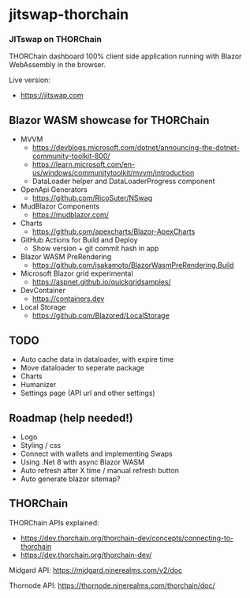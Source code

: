 # jitswap-thorchain
### JITswap on THORChain
THORChain dashboard
100% client side application running with Blazor WebAssembly in the browser.

Live version:
- https://jitswap.com

## Blazor WASM showcase for THORChain
- MVVM 
    - https://devblogs.microsoft.com/dotnet/announcing-the-dotnet-community-toolkit-800/
    - https://learn.microsoft.com/en-us/windows/communitytoolkit/mvvm/introduction
    - DataLoader helper and DataLoaderProgress component
- OpenApi Generators
    - https://github.com/RicoSuter/NSwag
- MudBlazor Components
    - https://mudblazor.com/
- Charts
    - https://github.com/apexcharts/Blazor-ApexCharts
- GitHub Actions for Build and Deploy
    - Show version + git commit hash in app
- Blazor WASM PreRendering
    -  https://github.com/jsakamoto/BlazorWasmPreRendering.Build
- Microsoft Blazor grid experimental 
    - https://aspnet.github.io/quickgridsamples/
- DevContainer
    - https://containers.dev
- Local Storage
    - https://github.com/Blazored/LocalStorage

## TODO
- Auto cache data in dataloader, with expire time
- Move dataloader to seperate package
- Charts
- Humanizer
- Settings page (API url and other settings)

## Roadmap (help needed!)
- Logo
- Styling / css
- Connect with wallets and implementing Swaps
- Using .Net 8 with async Blazor WASM
- Auto refresh after X time / manual refresh button
- Auto generate blazor sitemap?

## THORChain
THORChain APIs explained:
- https://dev.thorchain.org/thorchain-dev/concepts/connecting-to-thorchain
- https://dev.thorchain.org/thorchain-dev/

Midgard API: https://midgard.ninerealms.com/v2/doc  

Thornode API: https://thornode.ninerealms.com/thorchain/doc/


